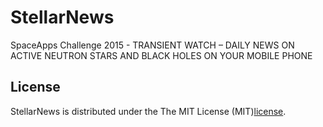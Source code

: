 # StellarNews
SpaceApps Challenge 2015 - TRANSIENT WATCH – DAILY NEWS ON ACTIVE NEUTRON STARS AND BLACK HOLES ON YOUR MOBILE PHONE


## License
StellarNews is distributed under the The MIT License (MIT)[license](https://github.com/cvillavicencio01/StellarNews/blob/master/LICENSE).